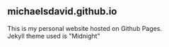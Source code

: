 ## michaelsdavid.github.io
This is my personal website hosted on Github Pages.<br/>
Jekyll theme used is "Midnight"
